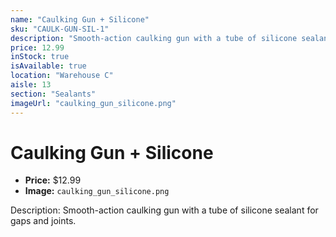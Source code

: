 ```yaml
---
name: "Caulking Gun + Silicone"
sku: "CAULK-GUN-SIL-1"
description: "Smooth-action caulking gun with a tube of silicone sealant for gaps and joints."
price: 12.99
inStock: true
isAvailable: true
location: "Warehouse C"
aisle: 13
section: "Sealants"
imageUrl: "caulking_gun_silicone.png"
---
```


# Caulking Gun + Silicone

- **Price:** $12.99
- **Image:** `caulking_gun_silicone.png`

Description: Smooth-action caulking gun with a tube of silicone sealant for gaps and joints.
